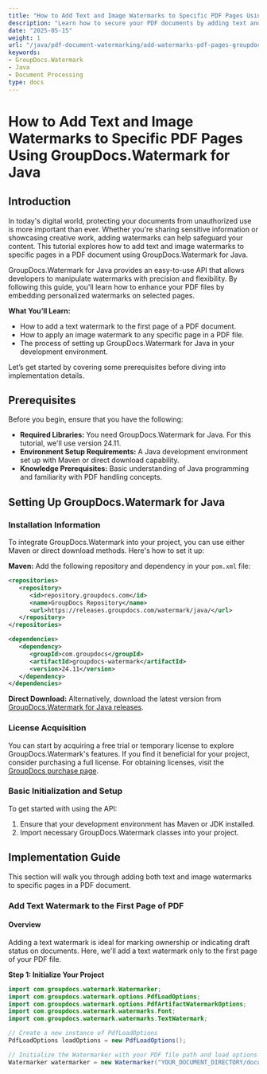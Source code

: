 ```yaml
---
title: "How to Add Text and Image Watermarks to Specific PDF Pages Using GroupDocs.Watermark for Java"
description: "Learn how to secure your PDF documents by adding text and image watermarks using GroupDocs.Watermark for Java. Follow this step-by-step guide to protect sensitive information effectively."
date: "2025-05-15"
weight: 1
url: "/java/pdf-document-watermarking/add-watermarks-pdf-pages-groupdocs-java/"
keywords:
- GroupDocs.Watermark
- Java
- Document Processing
type: docs
---
```

# How to Add Text and Image Watermarks to Specific PDF Pages Using GroupDocs.Watermark for Java

## Introduction

In today's digital world, protecting your documents from unauthorized use is more important than ever. Whether you're sharing sensitive information or showcasing creative work, adding watermarks can help safeguard your content. This tutorial explores how to add text and image watermarks to specific pages in a PDF document using GroupDocs.Watermark for Java.

GroupDocs.Watermark for Java provides an easy-to-use API that allows developers to manipulate watermarks with precision and flexibility. By following this guide, you'll learn how to enhance your PDF files by embedding personalized watermarks on selected pages.

**What You’ll Learn:**
- How to add a text watermark to the first page of a PDF document.
- How to apply an image watermark to any specific page in a PDF file.
- The process of setting up GroupDocs.Watermark for Java in your development environment.

Let’s get started by covering some prerequisites before diving into implementation details.

## Prerequisites

Before you begin, ensure that you have the following:

- **Required Libraries:** You need GroupDocs.Watermark for Java. For this tutorial, we'll use version 24.11.
- **Environment Setup Requirements:** A Java development environment set up with Maven or direct download capability.
- **Knowledge Prerequisites:** Basic understanding of Java programming and familiarity with PDF handling concepts.

## Setting Up GroupDocs.Watermark for Java

### Installation Information

To integrate GroupDocs.Watermark into your project, you can use either Maven or direct download methods. Here's how to set it up:

**Maven:**
Add the following repository and dependency in your `pom.xml` file:

```xml
<repositories>
   <repository>
      <id>repository.groupdocs.com</id>
      <name>GroupDocs Repository</name>
      <url>https://releases.groupdocs.com/watermark/java/</url>
   </repository>
</repositories>

<dependencies>
   <dependency>
      <groupId>com.groupdocs</groupId>
      <artifactId>groupdocs-watermark</artifactId>
      <version>24.11</version>
   </dependency>
</dependencies>
```

**Direct Download:**
Alternatively, download the latest version from [GroupDocs.Watermark for Java releases](https://releases.groupdocs.com/watermark/java/).

### License Acquisition

You can start by acquiring a free trial or temporary license to explore GroupDocs.Watermark's features. If you find it beneficial for your project, consider purchasing a full license. For obtaining licenses, visit the [GroupDocs purchase page](https://purchase.groupdocs.com/temporary-license).

### Basic Initialization and Setup

To get started with using the API:
1. Ensure that your development environment has Maven or JDK installed.
2. Import necessary GroupDocs.Watermark classes into your project.

## Implementation Guide

This section will walk you through adding both text and image watermarks to specific pages in a PDF document.

### Add Text Watermark to the First Page of PDF

#### Overview

Adding a text watermark is ideal for marking ownership or indicating draft status on documents. Here, we'll add a text watermark only to the first page of your PDF file.

**Step 1: Initialize Your Project**

```java
import com.groupdocs.watermark.Watermarker;
import com.groupdocs.watermark.options.PdfLoadOptions;
import com.groupdocs.watermark.options.PdfArtifactWatermarkOptions;
import com.groupdocs.watermark.watermarks.Font;
import com.groupdocs.watermark.watermarks.TextWatermark;

// Create a new instance of PdfLoadOptions
PdfLoadOptions loadOptions = new PdfLoadOptions();

// Initialize the Watermarker with your PDF file path and load options
Watermarker watermarker = new Watermarker("YOUR_DOCUMENT_DIRECTORY/document.pdf\
